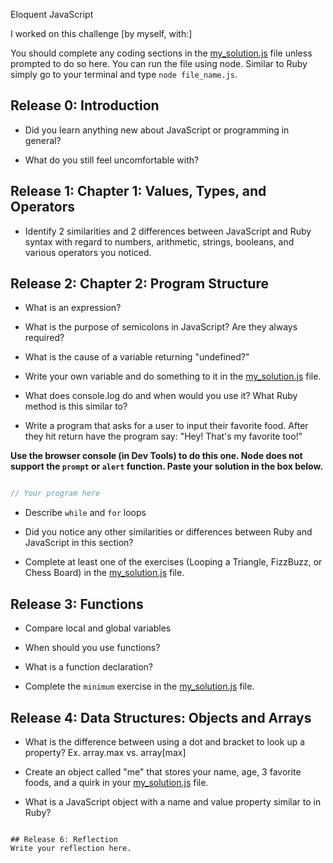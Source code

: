 Eloquent JavaScript

I worked on this challenge [by myself, with:]

You should complete any coding sections in the [my_solution.js](my_solution.js) file unless prompted to do so here. You can run the file using node. Similar to Ruby simply go to your terminal and type `node file_name.js`.

## Release 0: Introduction

- Did you learn anything new about JavaScript or programming in general?

- What do you still feel uncomfortable with?

## Release 1: Chapter 1: Values, Types, and Operators

- Identify 2 similarities and 2 differences between JavaScript and Ruby syntax with regard to numbers, arithmetic, strings, booleans, and various operators you noticed.

## Release 2: Chapter 2: Program Structure

- What is an expression?

- What is the purpose of semicolons in JavaScript? Are they always required?

- What is the cause of a variable returning "undefined?"

- Write your own variable and do something to it in the [my_solution.js](my_solution.js) file.

- What does console.log do and when would you use it? What Ruby method is this similar to?

- Write a program that asks for a user to input their favorite food. After they hit return have the program say: "Hey! That's my favorite too!"

**Use the browser console (in Dev Tools) to do this one. Node does not support the `prompt` or `alert` function. Paste your solution in the box below.**

```javascript

// Your program here

```

- Describe `while` and `for` loops

- Did you notice any other similarities or differences between Ruby and JavaScript in this section?

- Complete at least one of the exercises (Looping a Triangle, FizzBuzz, or Chess Board) in the [my_solution.js](my_solution.js) file.


## Release 3: Functions

- Compare local and global variables

- When should you use functions?

- What is a function declaration?

- Complete the `minimum` exercise in the [my_solution.js](my_solution.js) file.

## Release 4: Data Structures: Objects and Arrays

- What is the difference between using a dot and bracket to look up a property? Ex. array.max vs. array[max]

- Create an object called "me" that stores your name, age, 3 favorite foods, and a quirk in your [my_solution.js](my_solution.js) file.


- What is a JavaScript object with a name and value property similar to in Ruby?

```

## Release 6: Reflection
Write your reflection here.
